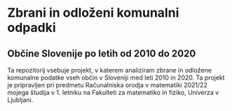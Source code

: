 # Zbrani in odloženi komunalni odpadki
## Občine Slovenije po letih od 2010 do 2020

Ta repozitorij vsebuje projekt, v katerem analiziram zbrane in odložene komunalne podatke vseh občin v Sloveniji med leti 2010 in 2020. Ta projekt je pripravljen pri predmetu Računalniska orodja v matematiki 2021/22 mojega študija v 1. letniku na Fakulteti za matematiko in fiziko, Univerza v Ljubljani.
